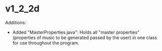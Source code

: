 ﻿# v1_2_2d

Additions:
- Added "MasterProperties.java": Holds all "master properties" (properties of music to be generated passed by the user) in one class for use throughout the program.
